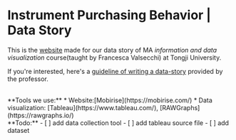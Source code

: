# Instrument Purchasing Behavior | Data Story

This is the [website](https://melodyorz.github.io/Datavis_Website) made for our data story of MA *information and data visualization* course(taught by Francesca Valsecchi) at Tongji University.


If you're interested, here's a [guideline of writing a data-story](https://docs.google.com/document/d/1I5RAoWzg-05Ay_fkJTiMUPvH8D1TlBu9Z9mrRMUUSCg/edit?pli=1) provided by the professor.

<br />
**Tools we use:**
* Website:[Mobirise](https://mobirise.com/)
* Data visualization: [Tableau](https://www.tableau.com/), [RAWGraphs](https://rawgraphs.io/)

<br />
**Todo:**
- [ ] add data collection tool
- [ ] add tableau source file
- [ ] add dataset

